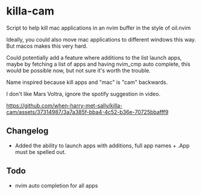# killa-cam

Script to help kill mac applications in an nvim buffer in the style of oil.nvim

Ideally, you could also move mac applications to different windows this way. But macos makes this very hard.

Could potentially add a feature where additions to the list launch apps, maybe by fetching a list of apps and having nvim_cmp auto complete, this would be possible now, but not sure it's worth the trouble.

Name inspired because kill apps and "mac" is "cam" backwards.

I don't like Mars Voltra, ignore the spotify suggestion in video.

https://github.com/when-harry-met-sally/killa-cam/assets/37314987/3a7a385f-bba4-4c52-b36e-70725bbafff9

## Changelog
- Added the ability to launch apps with additions, full app names + .App must be spelled out.

## Todo
- nvim auto completion for all apps
